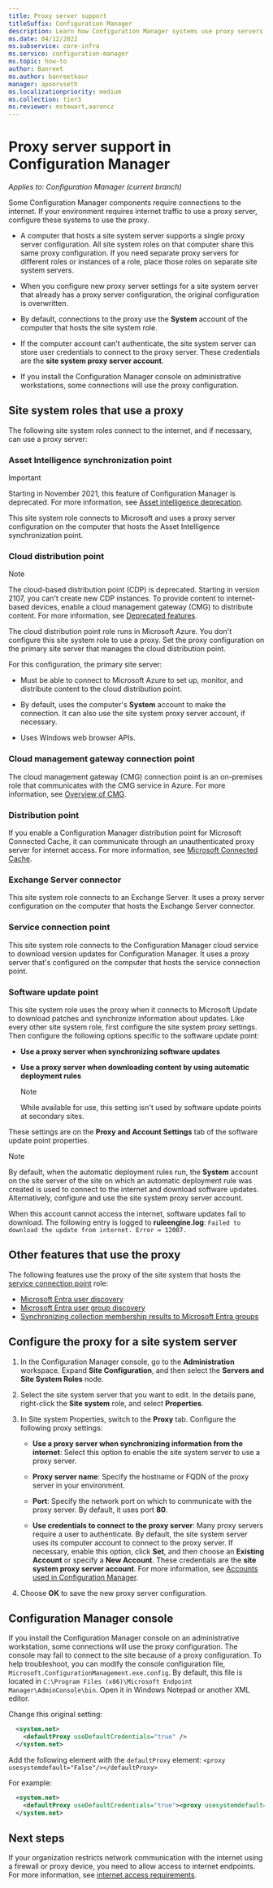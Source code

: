 ```yaml
---
title: Proxy server support
titleSuffix: Configuration Manager
description: Learn how Configuration Manager systems use proxy servers.
ms.date: 04/12/2022
ms.subservice: core-infra
ms.service: configuration-manager
ms.topic: how-to
author: Banreet
ms.author: banreetkaur
manager: apoorvseth
ms.localizationpriority: medium
ms.collection: tier3
ms.reviewer: mstewart,aaroncz 
---
```


# Proxy server support in Configuration Manager

*Applies to: Configuration Manager (current branch)*

Some Configuration Manager components require connections to the internet. If your environment requires internet traffic to use a proxy server, configure these systems to use the proxy.

- A computer that hosts a site system server supports a single proxy server configuration. All site system roles on that computer share this same proxy configuration. If you need separate proxy servers for different roles or instances of a role, place those roles on separate site system servers.

- When you configure new proxy server settings for a site system server that already has a proxy server configuration, the original configuration is overwritten.

- By default, connections to the proxy use the **System** account of the computer that hosts the site system role.

- If the computer account can't authenticate, the site system server can store user credentials to connect to the proxy server. These credentials are the **site system proxy server account**.

- If you install the Configuration Manager console on administrative workstations, some connections will use the proxy configuration.

## Site system roles that use a proxy

The following site system roles connect to the internet, and if necessary, can use a proxy server:

### Asset Intelligence synchronization point

> [!IMPORTANT]
> Starting in November 2021, this feature of Configuration Manager is deprecated.<!-- 12454890 --> For more information, see [Asset intelligence deprecation](../../clients/manage/asset-intelligence/deprecation.md).

This site system role connects to Microsoft and uses a proxy server configuration on the computer that hosts the Asset Intelligence synchronization point.

### Cloud distribution point

> [!NOTE]
> The cloud-based distribution point (CDP) is deprecated. Starting in version 2107, you can't create new CDP instances.<!-- 10247883 --> To provide content to internet-based devices, enable a cloud management gateway (CMG) to distribute content. For more information, see [Deprecated features](../changes/deprecated/removed-and-deprecated-cmfeatures.md#deprecated-features).

The cloud distribution point role runs in Microsoft Azure. You don't configure this site system role to use a proxy. Set the proxy configuration on the primary site server that manages the cloud distribution point.

For this configuration, the primary site server:

- Must be able to connect to Microsoft Azure to set up, monitor, and distribute content to the cloud distribution point.

- By default, uses the computer's **System** account to make the connection. It can also use the site system proxy server account, if necessary.

- Uses Windows web browser APIs.

### Cloud management gateway connection point

The cloud management gateway (CMG) connection point is an on-premises role that communicates with the CMG service in Azure. For more information, see [Overview of CMG](../../clients/manage/cmg/overview.md).

### Distribution point

<!-- 5856396 -->

If you enable a Configuration Manager distribution point for Microsoft Connected Cache, it can communicate through an unauthenticated proxy server for internet access. For more information, see [Microsoft Connected Cache](../hierarchy/microsoft-connected-cache.md).

### Exchange Server connector

This site system role connects to an Exchange Server. It uses a proxy server configuration on the computer that hosts the Exchange Server connector.

### Service connection point

This site system role connects to the Configuration Manager cloud service to download version updates for Configuration Manager. It uses a proxy server that's configured on the computer that hosts the service connection point.

### Software update point

This site system role uses the proxy when it connects to Microsoft Update to download patches and synchronize information about updates. Like every other site system role, first configure the site system proxy settings. Then configure the following options specific to the software update point:

- **Use a proxy server when synchronizing software updates**

- **Use a proxy server when downloading content by using automatic deployment rules**

    > [!NOTE]
    > While available for use, this setting isn't used by software update points at secondary sites.

These settings are on the **Proxy and Account Settings** tab of the software update point properties.

> [!NOTE]
> By default, when the automatic deployment rules run, the **System** account on the site server of the site on which an automatic deployment rule was created is used to connect to the internet and download software updates. Alternatively, configure and use the site system proxy server account.
>
> When this account cannot access the internet, software updates fail to download. The following entry is logged to **ruleengine.log**:
> `Failed to download the update from internet. Error = 12007.`

## Other features that use the proxy

The following features use the proxy of the site system that hosts the [service connection point](#service-connection-point) role: <!--5913817-->

- [Microsoft Entra user discovery](../../servers/deploy/configure/about-discovery-methods.md#azureaddisc)
- [Microsoft Entra user group discovery](../../servers/deploy/configure/about-discovery-methods.md#bkmk_azuregroupdisco)
- [Synchronizing collection membership results to Microsoft Entra groups](../../clients/manage/collections/create-collections.md#bkmk_aadcollsync)

## Configure the proxy for a site system server

1. In the Configuration Manager console, go to the **Administration** workspace. Expand **Site Configuration**, and then select the **Servers and Site System Roles** node.

2. Select the site system server that you want to edit. In the details pane, right-click the **Site system** role, and select **Properties**.

3. In Site system Properties, switch to the **Proxy** tab. Configure the following proxy settings:

    - **Use a proxy server when synchronizing information from the internet**: Select this option to enable the site system server to use a proxy server.

    - **Proxy server name**: Specify the hostname or FQDN of the proxy server in your environment.

    - **Port**: Specify the network port on which to communicate with the proxy server. By default, it uses port **80**.

    - **Use credentials to connect to the proxy server**: Many proxy servers require a user to authenticate. By default, the site system server uses its computer account to connect to the proxy server. If necessary, enable this option, click **Set**, and then choose an **Existing Account** or specify a **New Account**. These credentials are the **site system proxy server account**. For more information, see [Accounts used in Configuration Manager](../hierarchy/accounts.md).

4. Choose **OK** to save the new proxy server configuration.

## Configuration Manager console

<!-- 14110385 -->

If you install the Configuration Manager console on an administrative workstation, some connections will use the proxy configuration. The console may fail to connect to the site because of a proxy configuration. To help troubleshoot, you can modify the console configuration file, `Microsoft.ConfigurationManagement.exe.config`. By default, this file is located in `C:\Program Files (x86)\Microsoft Endpoint Manager\AdminConsole\bin`. Open it in Windows Notepad or another XML editor.

Change this original setting:

```xml
  <system.net>
    <defaultProxy useDefaultCredentials="true" />
  </system.net>
```

Add the following element with the `defaultProxy` element: `<proxy usesystemdefault="False"/></defaultProxy>`

For example:

```xml
  <system.net>
    <defaultProxy useDefaultCredentials="true"><proxy usesystemdefault="False"/></defaultProxy>
  </system.net>
```

## Next steps

If your organization restricts network communication with the internet using a firewall or proxy device, you need to allow access to internet endpoints. For more information, see [internet access requirements](internet-endpoints.md).
